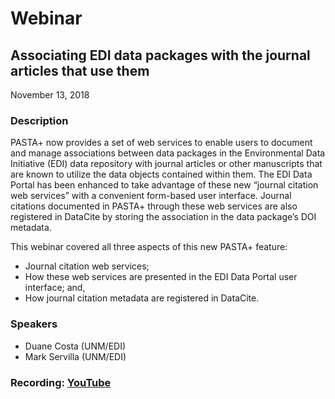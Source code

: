 # Webinar

## Associating EDI data packages with the journal articles that use them

November 13, 2018

### Description

PASTA+ now provides a set of web services to enable users to document and manage associations between data packages in the Environmental Data Initiative (EDI) data repository with journal articles or other manuscripts that are known to utilize the data objects contained within them. The EDI Data Portal has been enhanced to take advantage of these new “journal citation web services” with a convenient form-based user interface. Journal citations documented in PASTA+ through these web services are also registered in DataCite by storing the association in the data package’s DOI metadata.

This webinar covered all three aspects of this new PASTA+ feature:

* Journal citation web services;
* How these web services are presented in the EDI Data Portal user interface; and,
* How journal citation metadata are registered in DataCite.

### Speakers

* Duane Costa (UNM/EDI)
* Mark Servilla (UNM/EDI)

### Recording: [YouTube](https://youtu.be/1HJ2Zf1DAIc)

<!-- Webinars -->

